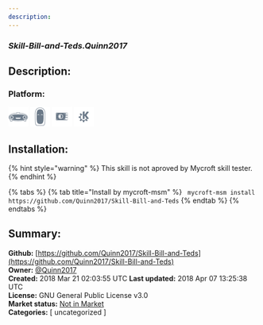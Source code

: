 ```yaml
---
description: 
---
```


### _Skill-Bill-and-Teds.Quinn2017_  
## Description:  
  
### Platform:  
 ![Mark I](../.gitbook/assets/mark-1-icon.png)  ![Mark II](../.gitbook/assets/mark-2-icon.png)  ![Picroft](../.gitbook/assets/picroft-icon.png)  ![plasmoid](../.gitbook/assets/kde.png)   
## Installation:  
{% hint style="warning" %}
This skill is not aproved by Mycroft skill tester.
{% endhint %}
    
{% tabs %}
{% tab title="Install by mycroft-msm" %}
``` mycroft-msm install https://github.com/Quinn2017/Skill-Bill-and-Teds```
{% endtab %}
  {% endtabs %}
    
## Summary:  
**Github:** [https://github.com/Quinn2017/Skill-Bill-and-Teds](https://github.com/Quinn2017/Skill-Bill-and-Teds)  
**Owner:** [@Quinn2017](https://github.com/Quinn2017)  
**Created:** 2018 Mar 21 02:03:55 UTC  **Last updated:** 2018 Apr 07 13:25:38 UTC  
**License:** GNU General Public License v3.0  
**Market status:** [Not in Market](https://market.mycroft.ai/skill/)  
**Categories:** [ uncategorized ]   
